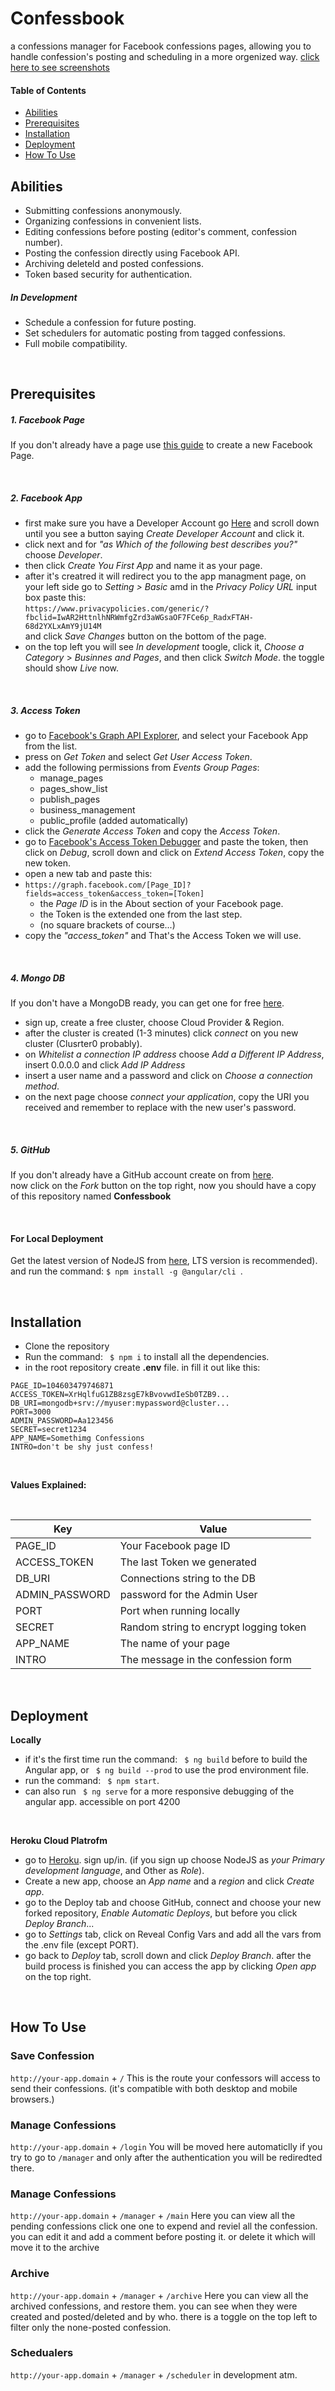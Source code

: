 # Confessbook

a confessions manager for Facebook confessions pages,
allowing you to handle confession's posting and scheduling in a more orgenized way.
[click here to see screenshots](https://confessbook.pixieset.com/confessbook/)

#### Table of Contents

  * [Abilities](#abilities)
  * [Prerequisites](#prerequisites)
  * [Installation](#installation)
  * [Deployment](#deployment)
  * [How To Use](#how-to-use)
  
  
## Abilities
  * Submitting confessions anonymously.
  * Organizing confessions in convenient lists.
  * Editing confessions before posting (editor's comment, confession number).
  * Posting the confession directly using Facebook API.
  * Archiving deleteld and posted confessions.
  * Token based security for authentication.


##### In Development
  * Schedule a confession for future posting.
  * Set schedulers for automatic posting from tagged confessions.
  * Full mobile compatibility.

<br/>

## Prerequisites

##### 1. Facebook Page
If you don't already have a page use [this guide](https://www.facebook.com/help/104002523024878) to create a new Facebook Page.

<br/>

##### 2. Facebook App
* first make sure you have a Developer Account go [Here](https://developers.facebook.com/docs/pages/getting-started/) and scroll down until you see a button saying _Create Developer Account_ and click it.
* click next and for _"as Which of the following best describes you?"_ choose _Developer_.
* then click _Create You First App_ and name it as your page.
* after it's creatred it will redirect you to the app managment page, on your left side go to _Setting > Basic_  amd in the _Privacy Policy URL_ input box paste this: <br/>
`https://www.privacypolicies.com/generic/?fbclid=IwAR2HttnlhNRWmfgZrd3aWGsaOF7FCe6p_RadxFTAH-68d2YXLxAmY9jU14M` <br/>
and click _Save Changes_ button on the bottom of the page.
* on the top left you will see _In development_  toogle, click it,  _Choose a Category_ > _Businnes and Pages_, and then click _Switch Mode_. the toggle should show _Live_ now.
<br/>

##### 3. Access Token
* go to [Facebook's Graph API Explorer](https://developers.facebook.com/tools/explorer), and select your Facebook App from the list.
* press on _Get Token_ and select _Get User Access Token_.
* add the following permissions from _Events Group Pages_:
  * manage_pages
  * pages_show_list
  * publish_pages
  * business_management
  * public_profile (added automatically)
* click the _Generate Access Token_ and copy the _Access Token_.
* go to [Facebook's Access Token Debugger](https://developers.facebook.com/tools/debug/accesstoken/) and paste the token, then click on _Debug_, scroll down and click on _Extend Access Token_, copy the new token.
* open a new tab and paste this:
* `https://graph.facebook.com/[Page_ID]?fields=access_token&access_token=[Token]` 
    *  the _Page ID_ is in the  About section of your Facebook page.
    *  the Token is the extended one from the last step.
    * (no square brackets of course...)
* copy the _"access_token"_ and That's the Access Token we will use.

<br/>

##### 4. Mongo DB
If you don't have a MongoDB ready, you can get one for free [here](https://www.mongodb.com/atlas-signup-from-mlab?).
* sign up, create a free cluster, choose Cloud Provider & Region.
* after the cluster is created (1-3 minutes) click _connect_ on you new cluster (Clusrter0 probably).
* on _Whitelist a connection IP address_ choose _Add a Different IP Address_, insert 0.0.0.0 and click _Add IP Address_
* insert a user name and a password and click on _Choose a connection method_.
* on the next page choose _connect your application_, copy the URI you received and remember to replace _<password>_ with the new user's password.

<br/>

##### 5. GitHub
If you don't already have a GitHub account create on from [here](https://github.com/join?source=header-home). <br/>
now click on the _Fork_ button on the top right, now you should have a copy of this repository named **Confessbook**

<br/>

#### For Local Deployment

Get the latest version of NodeJS from [here](https://nodejs.org/en/), LTS version is recommended). <br/>
and run the command: ```$ npm install -g @angular/cli ```.


<br/>

## Installation
* Clone the repository
* Run the command: ``` $ npm i``` to install all the dependencies.
* in the root repository create **.env** file. in fill it out like this:
```
PAGE_ID=104603479746871
ACCESS_TOKEN=XrHqlfuG1ZB8zsgE7kBvovwdIeSb0TZB9...
DB_URI=mongodb+srv://myuser:mypassword@cluster...
PORT=3000
ADMIN_PASSWORD=Aa123456
SECRET=secret1234
APP_NAME=Somethimg Confessions
INTRO=don't be shy just confess!
```

<br/>

**Values Explained:**

<br/>

| Key | Value |
| ------------- |-------------|
| PAGE_ID  | Your Facebook page ID |
| ACCESS_TOKEN| The last Token we generated |
| DB_URI | Connections string to the DB  |
| ADMIN_PASSWORD |password for the Admin  User |
| PORT | Port when running locally |
| SECRET| Random string to encrypt logging token|
| APP_NAME | The name of your page|
| INTRO | The message in the confession form |

<br/>

## Deployment
**Locally**
* if it's the first time run the command: ``` $ ng build``` before to build the Angular app, or ``` $ ng build --prod``` to use the prod environment file.
* run the command: ``` $ npm start```.
* can also run ``` $ ng serve``` for a more responsive debugging of the angular app. accessible on port 4200

<br/>

**Heroku Cloud Platrofm**

* go to [Heroku](https://www.heroku.com/). sign up/in. (if you sign up choose NodeJS as _your Primary development language_, and Other as _Role_).
* Create a new app, choose an _App name_ and a _region_ and click _Create app_.
* go to the Deploy tab and choose GitHub, connect and choose your new forked repository, _Enable Automatic Deploys_, but before you click _Deploy Branch_...
* go to _Settings_ tab, click on Reveal Config Vars and add all the vars from the .env file (except PORT).
* go back to _Deploy_ tab, scroll down and click _Deploy Branch_. after the build process is finished you can access the app by clicking  _Open app_ on the top right.

<br/>

## How To Use

### Save Confession 
`http://your-app.domain` + `/`
This is the route your confessors will access to send their confessions.
(it's compatible with both desktop and mobile browsers.)

### Manage Confessions
`http://your-app.domain` + `/login`
You will be moved here automaticlly if you try to go to `/manager`
and only after the authentication you will be rediredted there.

### Manage Confessions
`http://your-app.domain` + `/manager` + `/main`
Here you can view all the pending confessions
click one one to expend and reviel all the confession.
you can edit it and add a comment before posting it.
or delete it which will move it to the archive

### Archive
`http://your-app.domain` + `/manager` + `/archive`
Here you can view all the archived confessions, and restore them.
you can see when they were created and posted/deleted and by who.
there is a toggle on the top left to filter only the none-posted confession.

### Schedualers
`http://your-app.domain` + `/manager` + `/scheduler`
in development atm.
